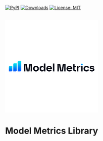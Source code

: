 [![PyPI](https://img.shields.io/pypi/v/model_metris.svg)](https://pypi.org/project/model_metrics/)
[![Downloads](https://pepy.tech/badge/model_metrics)](https://pepy.tech/project/model_metrics)
[![License: MIT](https://img.shields.io/badge/License-MIT-yellow.svg)](https://github.com/lshpaner/model_metrics/blob/main/LICENSE.md)

<br>

<img src="https://raw.githubusercontent.com/lshpaner/model_metrics/refs/heads/main/assets/model_metrics_logo.svg" width="300" style="border: none; outline: none; box-shadow: none;" oncontextmenu="return false;">

<br> 

# Model Metrics Library